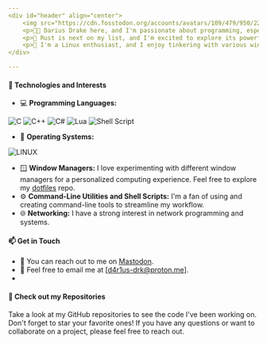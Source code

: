 ```yaml
---
<div id="header" align="center">
    <img src="https://cdn.fosstodon.org/accounts/avatars/109/479/950/225/292/925/original/9555230f080f4d47.gif" width="100"/>
    <p>👨‍💻 Darius Drake here, and I'm passionate about programming, especially in C/C++.</p>
    <p>🦀 Rust is next on my list, and I'm excited to explore its powerful features and ecosystem.</p>
    <p>🐧 I'm a Linux enthusiast, and I enjoy tinkering with various window managers and command-line utilities to customize my computing environment.</p>
</div>

---
```


#### 🔧 Technologies and Interests
- 💻 **Programming Languages:**

![C](https://img.shields.io/badge/c-%2300599C.svg?style=for-the-badge&logo=c&logoColor=white) ![C++](https://img.shields.io/badge/c++-%2300599C.svg?style=for-the-badge&logo=c%2B%2B&logoColor=white) ![C#](https://img.shields.io/badge/c%23-%23239120.svg?style=for-the-badge&logo=c-sharp&logoColor=white) ![Lua](https://img.shields.io/badge/lua-%232C2D72.svg?style=for-the-badge&logo=lua&logoColor=white) ![Shell Script](https://img.shields.io/badge/shell_script-%23121011.svg?style=for-the-badge&logo=gnu-bash&logoColor=white)

- 🐧 **Operating Systems:**

![LINUX](https://img.shields.io/badge/Linux-FCC624?style=for-the-badge&logo=linux&logoColor=black)

- 🪟 **Window Managers:** I love experimenting with different window managers
  for a personalized computing experience. Feel free to explore my [dotfiles](https://github.com/d4r1us-drk/dotfiles) repo.
- ⚙️ **Command-Line Utilities and Shell Scripts:** I'm a fan of using and
  creating command-line tools to streamline my workflow.
- 🌐 **Networking:** I have a strong interest in network programming and
  systems.

#### 📫 Get in Touch

- 💬 You can reach out to me on [Mastodon](https://fosstodon.org/@d4r1us_drk).
- 📧 Feel free to email me at [d4r1us-drk@proton.me].
- 
#### 👀 Check out my Repositories

Take a look at my GitHub repositories to see the code I've been working on.
Don't forget to star your favorite ones! If you have any questions or want to
collaborate on a project, please feel free to reach out.
